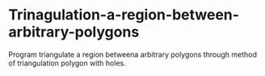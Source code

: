 # Trinagulation-a-region-between-arbitrary-polygons
Program triangulate a region betweena arbitrary polygons through method of triangulation polygon with holes.
